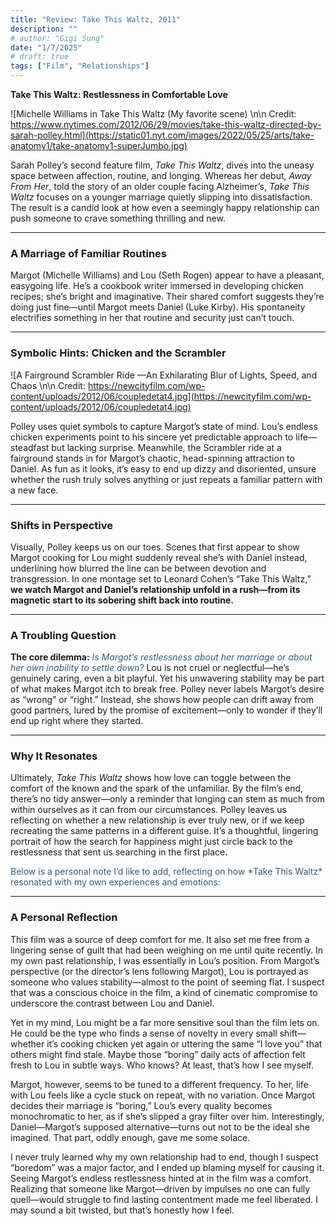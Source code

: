 ```yaml
---
title: "Review: Take This Waltz, 2011"
description: ""
# author: "Gigi Sung"
date: "1/7/2025"
# draft: true
tags: ["Film", "Relationships"]
---
```



**Take This Waltz: Restlessness in Comfortable Love**

![Michelle Williams in Take This Waltz (My favorite scene) \n\n Credit: https://www.nytimes.com/2012/06/29/movies/take-this-waltz-directed-by-sarah-polley.html](https://static01.nyt.com/images/2022/05/25/arts/take-anatomy1/take-anatomy1-superJumbo.jpg) 

Sarah Polley’s second feature film, *Take This Waltz*, dives into the uneasy space between affection, routine, and longing. Whereas her debut, *Away From Her*, told the story of an older couple facing Alzheimer’s, *Take This Waltz* focuses on a younger marriage quietly slipping into dissatisfaction. The result is a candid look at how even a seemingly happy relationship can push someone to crave something thrilling and new.

---

### A Marriage of Familiar Routines

Margot (Michelle Williams) and Lou (Seth Rogen) appear to have a pleasant, easygoing life. He’s a cookbook writer immersed in developing chicken recipes; she’s bright and imaginative. Their shared comfort suggests they’re doing just fine—until Margot meets Daniel (Luke Kirby). His spontaneity electrifies something in her that routine and security just can’t touch.

---

### Symbolic Hints: Chicken and the Scrambler


![A Fairground Scrambler Ride —An Exhilarating Blur of Lights, Speed, and Chaos \n\n Credit: https://newcityfilm.com/wp-content/uploads/2012/06/coupledetat4.jpg](https://newcityfilm.com/wp-content/uploads/2012/06/coupledetat4.jpg) 

Polley uses quiet symbols to capture Margot’s state of mind. Lou’s endless chicken experiments point to his sincere yet predictable approach to life—steadfast but lacking surprise. Meanwhile, the Scrambler ride at a fairground stands in for Margot’s chaotic, head-spinning attraction to Daniel. As fun as it looks, it’s easy to end up dizzy and disoriented, unsure whether the rush truly solves anything or just repeats a familiar pattern with a new face.

---

### Shifts in Perspective

Visually, Polley keeps us on our toes. Scenes that first appear to show Margot cooking for Lou might suddenly reveal she’s with Daniel instead, underlining how blurred the line can be between devotion and transgression. In one montage set to Leonard Cohen’s “Take This Waltz,” **we watch Margot and Daniel’s relationship unfold in a rush—from its magnetic start to its sobering shift back into routine.**

---

### A Troubling Question

**The core dilemma:** <em style="color: #355C7D;">Is Margot’s restlessness about her marriage or about her own inability to settle down?</em> Lou is not cruel or neglectful—he’s genuinely caring, even a bit playful. Yet his unwavering stability may be part of what makes Margot itch to break free. Polley never labels Margot’s desire as “wrong” or “right.” Instead, she shows how people can drift away from good partners, lured by the promise of excitement—only to wonder if they’ll end up right where they started.

---

### Why It Resonates

Ultimately, *Take This Waltz* shows how love can toggle between the comfort of the known and the spark of the unfamiliar. By the film’s end, there’s no tidy answer—only a reminder that longing can stem as much from within ourselves as it can from our circumstances. Polley leaves us reflecting on whether a new relationship is ever truly new, or if we keep recreating the same patterns in a different guise. It’s a thoughtful, lingering portrait of how the search for happiness might just circle back to the restlessness that sent us searching in the first place.



<span style="color: #355C7D;">
Below is a personal note I’d like to add, reflecting on how *Take This Waltz* resonated with my own experiences and emotions:</span>

---

### A Personal Reflection

This film was a source of deep comfort for me. It also set me free from a lingering sense of guilt that had been weighing on me until quite recently. In my own past relationship, I was essentially in Lou’s position. From Margot’s perspective (or the director’s lens following Margot), Lou is portrayed as someone who values stability—almost to the point of seeming flat. I suspect that was a conscious choice in the film, a kind of cinematic compromise to underscore the contrast between Lou and Daniel.

Yet in my mind, Lou might be a far more sensitive soul than the film lets on. He could be the type who finds a sense of novelty in every small shift—whether it’s cooking chicken yet again or uttering the same “I love you” that others might find stale. Maybe those “boring” daily acts of affection felt fresh to Lou in subtle ways. Who knows? At least, that’s how I see myself.

Margot, however, seems to be tuned to a different frequency. To her, life with Lou feels like a cycle stuck on repeat, with no variation. Once Margot decides their marriage is “boring,” Lou’s every quality becomes monochromatic to her, as if she’s slipped a gray filter over him. Interestingly, Daniel—Margot’s supposed alternative—turns out not to be the ideal she imagined. That part, oddly enough, gave me some solace.

I never truly learned why my own relationship had to end, though I suspect “boredom” was a major factor, and I ended up blaming myself for causing it. Seeing Margot’s endless restlessness hinted at in the film was a comfort. Realizing that someone like Margot—driven by impulses no one can fully quell—would struggle to find lasting contentment made me feel liberated. I may sound a bit twisted, but that’s honestly how I feel. 



